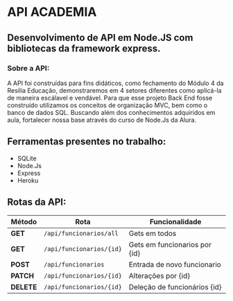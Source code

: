 # API ACADEMIA

## Desenvolvimento de API em Node.JS com bibliotecas da framework express. 

### Sobre a API:

A API foi construídas para fins didáticos, como fechamento do Módulo 4 da Resilia Educação, demonstraremos em 4 setores diferentes como aplicá-la de maneira escálavel e vendável. Para que esse projeto Back End fosse construído utilizamos os conceitos de organização MVC, bem como o banco de dados SQL. Buscando além dos conhecimentos adquiridos em aula, fortalecer nossa base através do curso de Node.Js da Alura.

## Ferramentas presentes no trabalho:

<!--ts-->
   * SQLite
   * Node.Js
   * Express
   * Heroku
   
   
## Rotas da API:

| Método | Rota | Funcionalidade |
| ------ | ----- | ----------- |
| **GET** | `/api/funcionarios/all` | Gets em todos|
| **GET** | `/api/funcionarios/{id}` | Gets em funcionarios por {id} |
| **POST** | `/api/funcionarios` | Entrada de novo funcionario |
| **PATCH** | `/api/funcionarios/{id}` | Alterações por {id} |
| **DELETE** | `/api/funcionarios/{id}` | Deleção de funcionários {id} |
